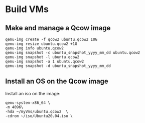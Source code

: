 # Build VMs

## Make and manage a Qcow image

```
qemu-img create -f qcow2 ubuntu.qcow2 10G
qemu-img resize ubuntu.qcow2 +1G
qemu-img info ubuntu.qcow2
qemu-img snapshot -c ubuntu_snapshot_yyyy_mm_dd ubuntu.qcow2
qemu-img snapshot -l ubuntu.qcow2
qemu-img snapshot -a 1 ubuntu.qcow2
qemu-img snapshot -d ubuntu_snapshot_yyyy_mm_dd
```

## Install an OS on the Qcow image

Install an iso on the image:
```
qemu-system-x86_64 \
-m 4096\
-hda ~/myVms/ubuntu.qcow2  \
-cdrom ~/iso/Ubuntu20.04.iso \
```


